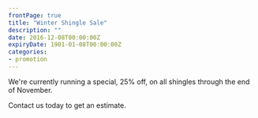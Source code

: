 ```yaml
---
frontPage: true
title: "Winter Shingle Sale"
description: ""
date: 2016-12-08T00:00:00Z
expiryDate: 1901-01-08T00:00:00Z
categories:
- promotion
---
```


We're currently running a special, 25% off, on all shingles through the end of November.

Contact us today to get an estimate.
